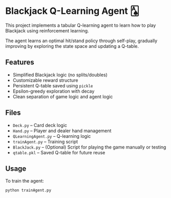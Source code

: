 # Blackjack Q-Learning Agent 🂡

This project implements a tabular Q-learning agent to learn how to play Blackjack using reinforcement learning.

The agent learns an optimal hit/stand policy through self-play, gradually improving by exploring the state space and updating a Q-table.

## Features

- Simplified Blackjack logic (no splits/doubles)
- Customizable reward structure
- Persistent Q-table saved using `pickle`
- Epsilon-greedy exploration with decay
- Clean separation of game logic and agent logic

## Files

- `Deck.py` – Card deck logic
- `Hand.py` – Player and dealer hand management
- `QLearningAgent.py` – Q-learning logic
- `trainAgent.py` – Training script
- `BlackJack.py` – (Optional) Script for playing the game manually or testing
- `qtable.pkl` – Saved Q-table for future reuse

## Usage

To train the agent:

```bash
python trainAgent.py
